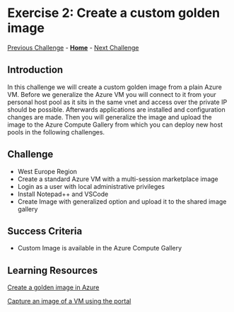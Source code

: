 # Exercise 2: Create a custom golden image

[Previous Challenge](./01-Personal-Hostpools.md) - **[Home](../Readme.md)** - [Next Challenge](./03-multi-session-Hostpools.md)

## Introduction
In this challenge we will create a custom golden image from a plain Azure VM. Before we generalize the Azure VM you will connect to it from your personal host pool as it sits in the same vnet and access over the private IP should be possible. Afterwards applications are installed and configuration changes are made. Then you will generalize the image and upload the image to the Azure Compute Gallery from which you can deploy new host pools in the following challenges.

## Challenge 
- West Europe Region
- Create a standard Azure VM with a multi-session marketplace image
- Login as a user with local administrative privileges
- Install Notepad++ and VSCode
- Create Image with generalized option and upload it to the shared image gallery

## Success Criteria
- Custom Image is available in the Azure Compute Gallery


## Learning Resources
[Create a golden image in Azure](https://learn.microsoft.com/en-us/azure/virtual-desktop/set-up-golden-image)

[Capture an image of a VM using the portal](https://learn.microsoft.com/en-us/azure/virtual-machines/capture-image-portal)
